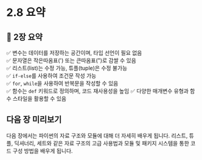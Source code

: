 # 2.8 요약

## 📌 2장 요약
✅ 변수는 데이터를 저장하는 공간이며, 타입 선언이 필요 없음  
✅ 문자열은 작은따옴표(') 또는 큰따옴표(")로 감쌀 수 있음  
✅ 리스트(list)는 수정 가능, 튜플(tuple)은 수정 불가능  
✅ `if-else`를 사용하여 조건문 작성 가능  
✅ `for`, `while`을 사용하여 반복문을 작성할 수 있음  
✅ 함수는 `def` 키워드로 정의하며, 코드 재사용성을 높임
✅ 다양한 매개변수 유형과 함수 스타일을 활용할 수 있음

## 다음 장 미리보기
다음 장에서는 파이썬의 자료 구조와 모듈에 대해 더 자세히 배우게 됩니다. 리스트, 튜플, 딕셔너리, 세트와 같은 자료 구조의 고급 사용법과 모듈 및 패키지 시스템을 통한 코드 구성 방법을 배우게 됩니다. 